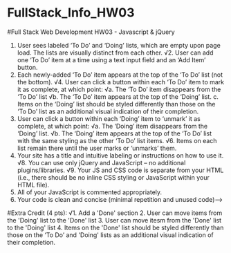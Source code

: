 # FullStack_Info_HW03

#Full Stack Web Development HW03 - Javascript & jQuery
1. User sees labeled ‘To Do’ and ‘Doing’ lists, which are empty upon page load. The lists are visually distinct from each other.
√2. User can add one ‘To Do’ item at a time using a text input field and an ‘Add Item’ button.
3. Each newly-added ‘To Do’ item appears at the top of the ‘To Do’ list (not the bottom).
√4. User can click a button within each ‘To Do’ item to mark it as complete, at which point:
√a. The ‘To Do’ item disappears from the ‘To Do’ list
√b. The ‘To Do’ item appears at the top of the ‘Doing’ list.
c. Items on the ‘Doing’ list should be styled differently than those on the ‘To Do’ list as an additional visual indication of their completion.
5. User can click a button within each ‘Doing’ item to ‘unmark’ it as complete, at which point:
√a. The ‘Doing’ item disappears from the ‘Doing’ list.
√b. The ‘Doing’ item appears at the top of the ‘To Do’ list with the same styling as the other ‘To Do’ list items.
√6. Items on each list remain there until the user marks or ‘unmarks’ them.
7. Your site has a title and intuitive labeling or instructions on how to use it.
√8. You can use only jQuery and JavaScript – no additional plugins/libraries.
√9. Your JS and CSS code is separate from your HTML (i.e., there should be no inline CSS styling or JavaScript within your HTML file).
10. All of your JavaScript is commented appropriately.
11. Your code is clean and concise (minimal repetition and unused code)-->


#Extra Credit (4 pts):
√1. Add a 'Done' section
2. User can move items from the 'Doing' list to the 'Done' list
3. User can move itesm from the 'Done' list to the 'Doing' list
4. Items on the 'Done' list should be styled differently than those on the ‘To Do’ and 'Doing' lists as an additional visual indication of their completion.
